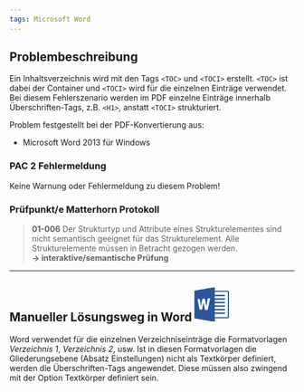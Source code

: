 ```yaml
---
tags: Microsoft Word
---
```


## Problembeschreibung

Ein Inhaltsverzeichnis wird mit den Tags `<TOC>` und `<TOCI>` erstellt. `<TOC>` ist dabei der Container und `<TOCI>` wird für die einzelnen Einträge verwendet. Bei diesem Fehlerszenario werden im PDF einzelne Einträge innerhalb Überschriften-Tags, z.B. `<H1>`, anstatt `<TOCI>` strukturiert.

Problem festgestellt bei der PDF-Konvertierung aus:

* Microsoft Word 2013 für Windows

### PAC 2 Fehlermeldung

Keine Warnung oder Fehlermeldung zu diesem Problem!

### Prüfpunkt/e Matterhorn Protokoll

> **01-006** Der Strukturtyp und Attribute eines Strukturelementes sind nicht semantisch geeignet für das Strukturelement. Alle Strukturelemente müssen in Betracht gezogen werden.  
> **→ interaktive/semantische Prüfung**

---

## Manueller Lösungsweg in Word ![](/assets/icon_word.gif)

Word verwendet für die einzelnen Verzeichniseinträge die Formatvorlagen _Verzeichnis 1_, _Verzeichnis 2_, usw. Ist in diesen Formatvorlagen die Gliederungsebene \(Absatz Einstellungen\) nicht als Textkörper definiert, werden die Überschriften-Tags angewendet. Diese müssen also zwingend mit der Option Textkörper definiert sein.

